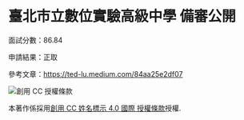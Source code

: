 # 臺北市立數位實驗高級中學 備審公開

面試分數：86.84

申請結果：正取

參考文章：https://ted-lu.medium.com/84aa25e2df07

![創用 CC 授權條款](https://i.creativecommons.org/l/by/4.0/88x31.png)

本著作係採用[創用 CC 姓名標示 4.0 國際 授權條款](http://creativecommons.org/licenses/by/4.0/)授權.
